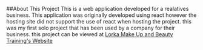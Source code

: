##About This Project
This is a web application developed for a realatives business. This application was originally developed using react however the hosting site did not support the use of react when
hosting the project. this was my first solo project that has been used by a company for their business. this project can be viewed at [Lorka Make Up and Beauty Training's Website](https://lorkamakeupandbeautytraining.ie/)  
